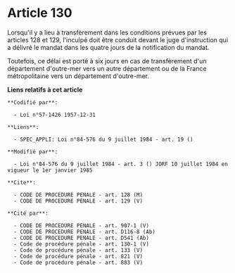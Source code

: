 # Article 130

Lorsqu'il y a lieu à transfèrement dans les conditions prévues par les articles 128 et 129, l'inculpé doit être conduit
devant le juge d'instruction qui a délivré le mandat dans les quatre jours de la notification du mandat.

Toutefois, ce délai est porté à six jours en cas de transfèrement d'un département d'outre-mer vers un autre département ou
de la France métropolitaine vers un département d'outre-mer.

**Liens relatifs à cet article**

	**Codifié par**:

	  - Loi n°57-1426 1957-12-31

	**Liens**:

	  - SPEC_APPLI: Loi n°84-576 du 9 juillet 1984 - art. 19 ()

	**Modifié par**:

	  - Loi n°84-576 du 9 juillet 1984 - art. 3 () JORF 10 juillet 1984 en vigueur le 1er janvier 1985

	**Cite**:

	  - CODE DE PROCEDURE PENALE - art. 128 (M)
	  - CODE DE PROCEDURE PENALE - art. 129 (V)

	**Cité par**:

	  - CODE DE PROCEDURE PENALE - art. 907-1 (V)
	  - CODE DE PROCEDURE PENALE - art. D116-8 (Ab)
	  - CODE DE PROCEDURE PENALE - art. D541 (Ab)
	  - Code de procédure pénale - art. 130-1 (V)
	  - Code de procédure pénale - art. 133 (V)
	  - Code de procédure pénale - art. 821 (V)
	  - Code de procédure pénale - art. 883 (V)
